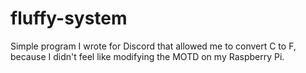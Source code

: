 # fluffy-system
Simple program I wrote for Discord that allowed me to convert C to F, because I didn't feel like modifying the MOTD on my Raspberry Pi.
